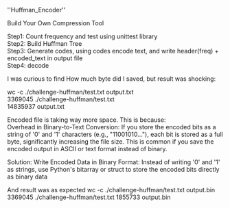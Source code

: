 ''Huffman_Encoder''  

Build Your Own Compression Tool  

Step1: Count frequency and test using unittest library  
Step2: Build Huffman Tree  
Step3: Generate codes, using codes encode text, and write header(freq) + encoded_text in output file  
Step4: decode  

I was curious to find How much byte did I saved, but result was shocking:  

wc -c ./challenge-huffman/test.txt  output.txt   
3369045 ./challenge-huffman/test.txt  
14835937 output.txt  

Encoded file is taking way more space. This is because:  
Overhead in Binary-to-Text Conversion: If you store the encoded bits as a string of '0' and '1' characters (e.g., "11001010..."), each bit is stored as a full byte, significantly increasing the file size. This is common if you save the encoded output in ASCII or text format instead of binary.

Solution:
Write Encoded Data in Binary Format: Instead of writing '0' and '1' as strings, use Python's bitarray or struct to store the encoded bits directly as binary data

And result was as expected
wc -c ./challenge-huffman/test.txt output.bin    
3369045 ./challenge-huffman/test.txt
1855733 output.bin